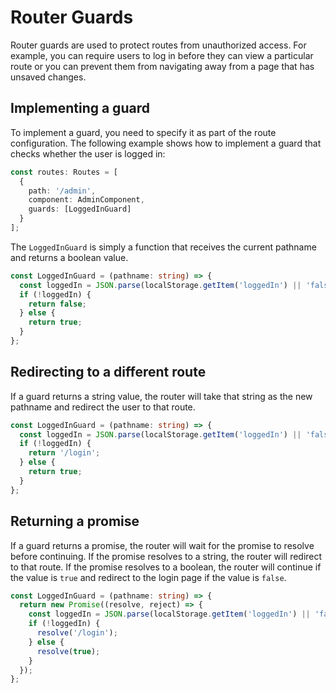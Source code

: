 # Router Guards

Router guards are used to protect routes from unauthorized access. For example, you can require users to log in before they can view a particular route or you can prevent them from navigating away from a page that has unsaved changes.

## Implementing a guard

To implement a guard, you need to specify it as part of the route configuration. The following example shows how to implement a guard that checks whether the user is logged in:

```typescript
const routes: Routes = [
  {
    path: '/admin',
    component: AdminComponent,
    guards: [LoggedInGuard]
  }
];
```

The `LoggedInGuard` is simply a function that receives the current pathname and returns a boolean value.

```typescript
const LoggedInGuard = (pathname: string) => {
  const loggedIn = JSON.parse(localStorage.getItem('loggedIn') || 'false');
  if (!loggedIn) {
    return false;
  } else {
    return true;
  }
};
```

## Redirecting to a different route

If a guard returns a string value, the router will take that string as the new pathname and redirect the user to that route.

```typescript
const LoggedInGuard = (pathname: string) => {
  const loggedIn = JSON.parse(localStorage.getItem('loggedIn') || 'false');
  if (!loggedIn) {
    return '/login';
  } else {
    return true;
  }
};
```

## Returning a promise

If a guard returns a promise, the router will wait for the promise to resolve before continuing. If the promise resolves to a string, the router will redirect to that route.
If the promise resolves to a boolean, the router will continue if the value is `true` and redirect to the login page if the value is `false`.

```typescript
const LoggedInGuard = (pathname: string) => {
  return new Promise((resolve, reject) => {
    const loggedIn = JSON.parse(localStorage.getItem('loggedIn') || 'false');
    if (!loggedIn) {
      resolve('/login');
    } else {
      resolve(true);
    }
  });
};
```
